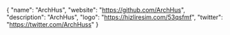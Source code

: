 {
  "name": "ArchHus",
  "website": "https://github.com/ArchHus",
  "description": "ArchHus",
  "logo": "https://hizliresim.com/53qsfmf",
  "twitter": "https://twitter.com/ArchHuss"
}
